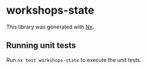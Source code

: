 # workshops-state

This library was generated with [Nx](https://nx.dev).

## Running unit tests

Run `nx test workshops-state` to execute the unit tests.
